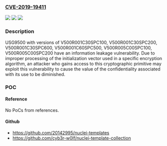 ### [CVE-2019-19411](https://cve.mitre.org/cgi-bin/cvename.cgi?name=CVE-2019-19411)
![](https://img.shields.io/static/v1?label=Product&message=USG9500&color=blue)
![](https://img.shields.io/static/v1?label=Version&message=n%2Fa&color=blue)
![](https://img.shields.io/static/v1?label=Vulnerability&message=Information%20Leakage&color=brighgreen)

### Description

USG9500 with versions of V500R001C30SPC100, V500R001C30SPC200, V500R001C30SPC600, V500R001C60SPC500, V500R005C00SPC100, V500R005C00SPC200 have an information leakage vulnerability. Due to improper processing of the initialization vector used in a specific encryption algorithm, an attacker who gains access to this cryptographic primitive may exploit this vulnerability to cause the value of the confidentiality associated with its use to be diminished.

### POC

#### Reference
No PoCs from references.

#### Github
- https://github.com/20142995/nuclei-templates
- https://github.com/cyb3r-w0lf/nuclei-template-collection

